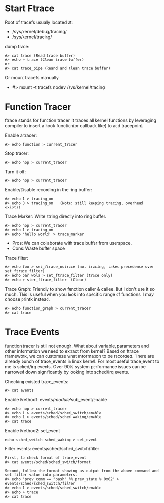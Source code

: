 # Start Ftrace
Root of tracefs usually located at:
- /sys/kernel/debug/tracing/
- /sys/kernel/tracing/

dump trace:
```
#> cat trace (Read trace buffer)
#> echo > trace (Clean trace buffer)
or
#> cat trace_pipe (Reand and Clean trace buffer)
```
Or mount tracefs manually
- #> mount -t tracefs nodev /sys/kernel/tracing

# Function Tracer
ftrace stands for function tracer. It traces all kernel functions by leveraging compiler to insert a hook function(or callback like) to add tracepoint. 

Enable a tracer:
```
#> echo function > current_tracer
```

Stop tracer:
```
#> echo nop > current_tracer
```

Turn it off:
```
#> echo nop > current_tracer
```

Enable/Disable recording in the ring buffer:
```
#> echo 1 > tracing_on
#> echo 0 > tracing_on   (Note: still keeping tracing, overhead exists)
```

Trace Marker: Write string directly into ring buffer.
```
#> echo nop > current_tracer
#> echo 1 > tracing_on
#> echo 'hello world' > trace_marker
```
  - Pros: We can collaborate with trace buffer from userspace.
  - Cons: Waste buffer space
  
Trace filter:
```
#> echo foo > set_ftrace_notrace (not tracing, takes precedence over set_ftrace_filter)
#> echo bar wola > set_ftrace_filter (trace only)
#> echo > ster_ftrace_filter  (Clear)
```

Trace Graph: Friendly to show function caller & callee. But I don't use it so much. This is useful when you look into specific range of functions. I may choose printk instead.
```
#> echo function_graph > current_tracer
#> cat trace
```

# Trace Events
function tracer is still not enough. What about variable, parameters and other information we need to extract from kernel? Based on ftrace framework, we can customize what information to be recorded. There are already bunch of trace_events in linux kernel. For most useful trace_event to me is sched/irq events. Over 90% system performance issues can be narrowed down significantly by looking into sched/irq events.

Checking existed trace_events:
```
#> cat events
```

Enable Method1: events/$module/$sub_event/enable
```
#> echo nop > current_tracer
#> echo 1 > events/sched/sched_switch/enable
#> echo 1 > events/sched/sched_waking/enable
#> cat trace
```

Enable Method2: set_event
```
echo sched_switch sched_waking > set_event
```

Filter events: events/sched/sched_switch/filter
```
First, to check format of trace_event
#> cat events/sched/sched_switch/format
```

```
Second, follow the format showing as output from the above command and set filter value into parameters.
#> echo 'prev_comm == "bash" %% prev_state % 0x02' > events/sched/sched_switch/filter
#> echo 1 > events/sched/sched_switch/enable
#> echo > trace
#> cat trace
```


